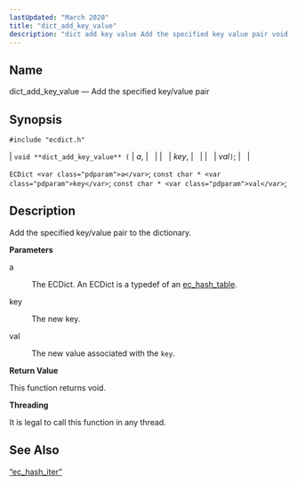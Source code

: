 ```yaml
---
lastUpdated: "March 2020"
title: "dict_add_key_value"
description: "dict add key value Add the specified key value pair void dict add key value a key val EC Dict a const char key const char val Add the specified key value pair to the dictionary a The EC Dict An EC Dict is a typedef of an ec hash..."
---
```


<a name="apis.dict_add_key_value"></a> 
## Name

dict_add_key_value — Add the specified key/value pair

## Synopsis

`#include "ecdict.h"`

| `void **dict_add_key_value** (` | <var class="pdparam">a</var>, |   |
|   | <var class="pdparam">key</var>, |   |
|   | <var class="pdparam">val</var>`)`; |   |

`ECDict <var class="pdparam">a</var>`;
`const char * <var class="pdparam">key</var>`;
`const char * <var class="pdparam">val</var>`;<a name="idp49907152"></a> 
## Description

Add the specified key/value pair to the dictionary.

**<a name="idp49908384"></a> Parameters**

<dl class="variablelist">

<dt>a</dt>

<dd>

The ECDict. An ECDict is a typedef of an [ec_hash_table](/momentum/3/3-api/structs-ec-hash-table).

</dd>

<dt>key</dt>

<dd>

The new key.

</dd>

<dt>val</dt>

<dd>

The new value associated with the `key`.

</dd>

</dl>

**<a name="idp49915920"></a> Return Value**

This function returns void.

**<a name="idp49916832"></a> Threading**

It is legal to call this function in any thread.

<a name="idp49917936"></a> 
## See Also

[“ec_hash_iter”](/momentum/3/3-api/structs-ec-hash-iter)